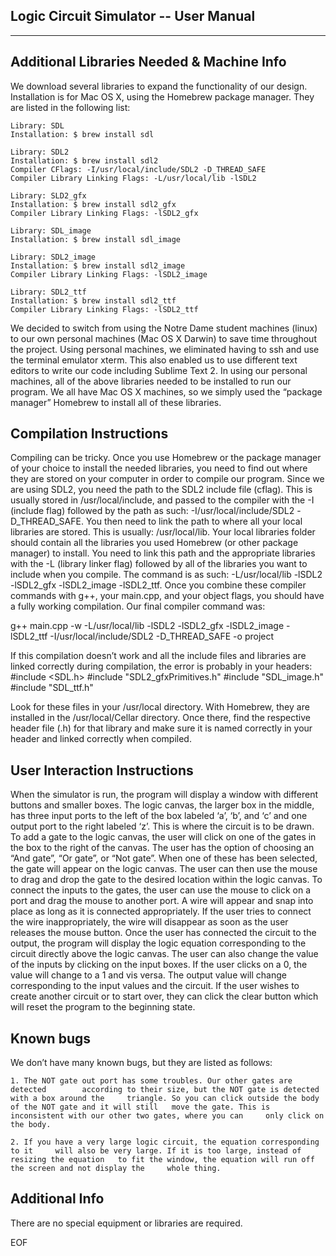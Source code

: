 Logic Circuit Simulator -- User Manual
--------------------------------------
--------------------------------------

Additional Libraries Needed & Machine Info
------------------------------------------

We download several libraries to expand the functionality of our design. Installation is for Mac OS X, using the Homebrew package manager. They are listed in the following list: 
	
	Library: SDL
	Installation: $ brew install sdl
	
	Library: SDL2
	Installation: $ brew install sdl2
	Compiler CFlags: -I/usr/local/include/SDL2 -D_THREAD_SAFE
	Compiler Library Linking Flags: -L/usr/local/lib -lSDL2

	Library: SLD2_gfx
	Installation: $ brew install sdl2_gfx
	Compiler Library Linking Flags: -lSDL2_gfx
	
	Library: SDL_image
	Installation: $ brew install sdl_image
	
	Library: SDL2_image
	Installation: $ brew install sdl2_image
	Compiler Library Linking Flags: -lSDL2_image
	
	Library: SDL2_ttf
	Installation: $ brew install sdl2_ttf
	Compiler Library Linking Flags: -lSDL2_ttf
	        
We decided to switch from using the Notre Dame student machines (linux) to our own personal machines (Mac OS X Darwin) to save time throughout the project. Using personal machines, we eliminated having to ssh and use the terminal emulator xterm. This also enabled us to use different text editors to write our code including Sublime Text 2. In using our personal machines, all of the above libraries needed to be installed to run our program. We all have Mac OS X machines, so we simply used the “package manager” Homebrew to install all of these libraries.

Compilation Instructions
------------------------

Compiling can be tricky. Once you use Homebrew or the package manager of your choice to install the needed libraries, you need to find out where they are stored on your computer in order to compile our program. Since we are using SDL2, you need the path to the SDL2 include file (cflag). This is usually stored in /usr/local/include, and passed to the compiler with the -I (include flag) followed by the path as such: -I/usr/local/include/SDL2 -D_THREAD_SAFE. You then need to link the path to where all your local libraries are stored. This is usually: /usr/local/lib. Your local libraries folder should contain all the libraries you used Homebrew (or other package manager) to install. You need to link this path and the appropriate libraries with the -L (library linker flag) followed by all of the libraries you want to include when you compile. The command is as such: -L/usr/local/lib -lSDL2 -lSDL2_gfx -lSDL2_image -lSDL2_ttf. Once you combine these compiler commands with g++, your main.cpp, and your object flags, you should have a fully working compilation. Our final compiler command was: 

g++ main.cpp -w -L/usr/local/lib -lSDL2 -lSDL2_gfx -lSDL2_image -lSDL2_ttf -I/usr/local/include/SDL2 -D_THREAD_SAFE  -o project

If this compilation doesn’t work and all the include files and libraries are linked correctly during compilation, the error is probably in your headers: 
        #include <SDL.h>
	#include "SDL2_gfxPrimitives.h"
	#include "SDL_image.h"
	#include "SDL_ttf.h"

Look for these files in your /usr/local directory. With Homebrew, they are installed in the /usr/local/Cellar directory. Once there, find the respective header file (.h) for that library and make sure it is named correctly in your header and linked correctly when compiled.

User Interaction Instructions
-----------------------------

When the simulator is run, the program will display a window with different buttons and smaller boxes.  The logic canvas, the larger box in the middle, has three input ports to the left of the box labeled ‘a’, ‘b’, and ‘c’ and one output port to the right labeled ‘z’.  This is where the circuit is to be drawn.  To add a gate to the logic canvas, the user will click on one of the gates in the box to the right of the canvas.  The user has the option of choosing an “And gate”, “Or gate”, or “Not gate”.  When one of these has been selected, the gate will appear on the logic canvas.  The user can then use the mouse to drag and drop the gate to the desired location within the logic canvas.  To connect the inputs to the gates, the user can use the mouse to click on a port and drag the mouse to another port.  A wire will appear and snap into place as long as it is connected appropriately.  If the user tries to connect the wire inappropriately, the wire will disappear as soon as the user releases the mouse button.  Once the user has connected the circuit to the output, the program will display the logic equation corresponding to the circuit directly above the logic canvas. The user can also change the value of the inputs by clicking on the input boxes.  If the user clicks on a 0, the value will change to a 1 and vis versa.   The output value will change corresponding to the input values and the circuit.  If the user wishes to create another circuit or to start over, they can click the clear button which will reset the program to the beginning state.

Known bugs
----------

We don’t have many known bugs, but they are listed as follows:

	1. The NOT gate out port has some troubles. Our other gates are detected 		according to their size, but the NOT gate is detected with a box around the 	triangle. So you can click outside the body of the NOT gate and it will still 	move the gate. This is inconsistent with our other two gates, where you can 	only click on the body.

	2. If you have a very large logic circuit, the equation corresponding to it 	will also be very large. If it is too large, instead of resizing the equation 	to fit the window, the equation will run off the screen and not display the 	whole thing.

Additional Info
---------------

There are no special equipment or libraries are required.

EOF